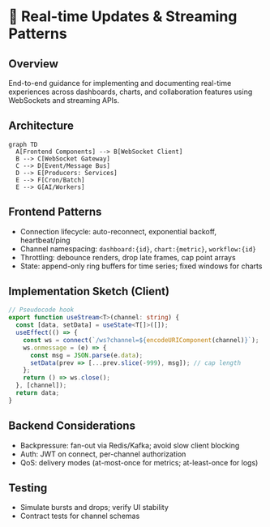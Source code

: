 # 🔌 Real-time Updates & Streaming Patterns

## Overview

End-to-end guidance for implementing and documenting real-time experiences across dashboards, charts, and collaboration features using WebSockets and streaming APIs.

## Architecture

```mermaid
graph TD
  A[Frontend Components] --> B[WebSocket Client]
  B --> C[WebSocket Gateway]
  C --> D[Event/Message Bus]
  D --> E[Producers: Services]
  E --> F[Cron/Batch]
  E --> G[AI/Workers]
```

## Frontend Patterns

- Connection lifecycle: auto-reconnect, exponential backoff, heartbeat/ping
- Channel namespacing: `dashboard:{id}`, `chart:{metric}`, `workflow:{id}`
- Throttling: debounce renders, drop late frames, cap point arrays
- State: append-only ring buffers for time series; fixed windows for charts

## Implementation Sketch (Client)

```ts
// Pseudocode hook
export function useStream<T>(channel: string) {
  const [data, setData] = useState<T[]>([]);
  useEffect(() => {
    const ws = connect(`/ws?channel=${encodeURIComponent(channel)}`);
    ws.onmessage = (e) => {
      const msg = JSON.parse(e.data);
      setData(prev => [...prev.slice(-999), msg]); // cap length
    };
    return () => ws.close();
  }, [channel]);
  return data;
}
```

## Backend Considerations

- Backpressure: fan-out via Redis/Kafka; avoid slow client blocking
- Auth: JWT on connect, per-channel authorization
- QoS: delivery modes (at-most-once for metrics; at-least-once for logs)

## Testing

- Simulate bursts and drops; verify UI stability
- Contract tests for channel schemas


